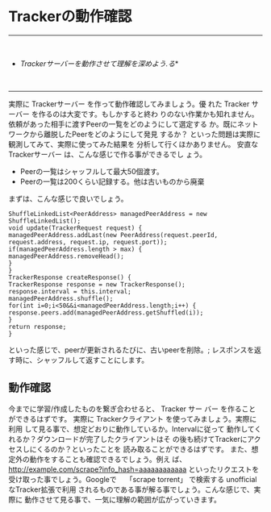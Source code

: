 # Trackerの動作確認<hr><br>* *Trackerサーバーを動作させて理解を深めよう.る**<br><hr>実際に Trackerサーバー を作って動作確認してみましょう。優れた Tracker サーバー を作るのは大変です。もしかすると終わりのない作業かも知れません。依頼があった相手に渡すPeerの一覧をどのようにして選定するか。既にネットワークから離脱したPeerをどのようにして発見するか？といった問題は実際に観測してみて、実際に使ってみた結果を分析して行くほかありません。安直な Trackerサーバー は、こんな感じで作る事ができるでしょう。*  Peerの一覧はシャッフルして最大50個渡す。*  Peerの一覧は200くらい記録する。他は古いものから廃棄まずは、こんな感じで良いでしょう。```ShuffleLinkedList<PeerAddress> managedPeerAddress = new ShuffleLinkedList();void update(TrackerRequest request) {managedPeerAddress.addLast(new PeerAddress(request.peerId,request.address, request.ip, request.port));if(managedPeerAddress.length > max) {managedPeerAddress.removeHead();}}TrackerResponse createResponse() {TrackerResponse response = new TrackerResponse();response.interval = this.interval;managedPeerAddress.shuffle();for(int i=0;i<50&&i<managedPeerAddress.length;i++) {response.peers.add(managedPeerAddress.getShuffled(i));}return response;}```といった感じで、peerが更新されるたびに、古いpeerを削除。;レスポンスを返す時に、シャッフルして返すことにします。## 動作確認今までに学習/作成したものを繋ぎ合わせると、 Tracker サーバー を作ることができるはずです。実際に Trackerクライアント を使ってみましょう。実際に利用して見る事で、想定どおりに動作しているか。Intervalに従って動作してくれるか？ダウンロードが完了したクライアントはその後も続けてTrackerにアクセスしにくるのか？といったことを読み取ることができるはずです。また、想定外の動作をすることも確認できるでしょう。例えば、http://example.com/scrape?info_hash=aaaaaaaaaaaaといったリクエストを受け取った事でしょう。Googleで　「scrape torrent」 で検索する unofficial なTracker拡張で利用されるものである事が解る事でしょう。こんな感じで、実際に動作させて見る事で、一気に理解の範囲が広がっていきます。